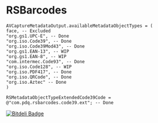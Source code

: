 RSBarcodes
==========

    AVCaptureMetadataOutput.availableMetadataObjectTypes = (
    face, -- Excluded
    "org.gs1.UPC-E", -- Done
    "org.iso.Code39", -- Done
    "org.iso.Code39Mod43", -- Done
    "org.gs1.EAN-13", -- WIP
    "org.gs1.EAN-8", -- WIP
    "com.intermec.Code93", -- Done
    "org.iso.Code128", -- WIP
    "org.iso.PDF417", -- Done
    "org.iso.QRCode", -- Done
    "org.iso.Aztec" -- Done
    )
    
    RSMetadataObjectTypeExtendedCode39Code = @"com.pdq.rsbarcodes.code39.ext"; -- Done


[![Bitdeli Badge](https://d2weczhvl823v0.cloudfront.net/yeahdongcn/rsbarcodes/trend.png)](https://bitdeli.com/free "Bitdeli Badge")

